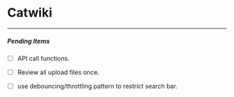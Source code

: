 # Catwiki
   ***
   ##### Pending Items
   - [ ] API call functions.
   - [ ] Review all upload files once. 
   - [ ] use debouncing/throttling pattern to restrict search bar.
   
 
